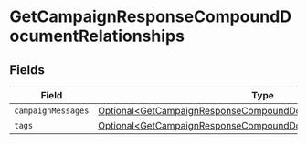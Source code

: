 # GetCampaignResponseCompoundDocumentRelationships


## Fields

| Field                                                                                                                                            | Type                                                                                                                                             | Required                                                                                                                                         | Description                                                                                                                                      |
| ------------------------------------------------------------------------------------------------------------------------------------------------ | ------------------------------------------------------------------------------------------------------------------------------------------------ | ------------------------------------------------------------------------------------------------------------------------------------------------ | ------------------------------------------------------------------------------------------------------------------------------------------------ |
| `campaignMessages`                                                                                                                               | [Optional\<GetCampaignResponseCompoundDocumentCampaignMessages>](../../models/components/GetCampaignResponseCompoundDocumentCampaignMessages.md) | :heavy_minus_sign:                                                                                                                               | N/A                                                                                                                                              |
| `tags`                                                                                                                                           | [Optional\<GetCampaignResponseCompoundDocumentTags>](../../models/components/GetCampaignResponseCompoundDocumentTags.md)                         | :heavy_minus_sign:                                                                                                                               | N/A                                                                                                                                              |